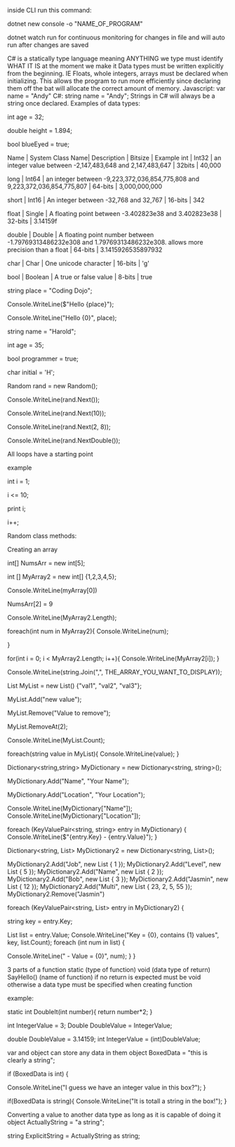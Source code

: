 <!-- create a new C# program on CLI -->

inside CLI run this command:

dotnet new console -o "NAME_OF_PROGRAM"

dotnet watch run for continuous monitoring for changes in file and will auto run after changes are saved

C# is a statically type language meaning ANYTHING we type must identify WHAT IT IS at the moment we make it
Data types must be written explicitly from the beginning. IE Floats, whole integers, arrays must be declared when initializing. This allows the program to run more efficiently since declaring them off the bat will allocate the correct amount of memory.
Javascript: var name = "Andy"
C#: string name = "Andy";
Strings in C# will always be a string once declared.
Examples of data types:

<!-- integers or whole numbers -->

int age = 32;

<!-- doubles are decimals or floats -->

double height = 1.894;

<!-- booleans  -->

bool blueEyed = true;

<!-- NOTICE ALL LINES END WITH SEMICOLON!! this is absolutely required with C# -->

<!-- Primitive Types of variables: -->

Name | System Class Name| Description | Bitsize | Example
int | Int32 | an integer value between -2,147,483,648 and 2,147,483,647 | 32bits | 40,000

long | Int64 | an integer between -9,223,372,036,854,775,808 and 9,223,372,036,854,775,807 | 64-bits | 3,000,000,000

short | Int16 | An integer between -32,768 and 32,767 | 16-bits | 342

float | Single | A floating point between -3.402823e38 and 3.402823e38 | 32-bits | 3.14159f

double | Double | A floating point number between -1.79769313486232e308 and 1.79769313486232e308. allows more precision than a float | 64-bits | 3.1415926535897932

char | Char | One unicode character | 16-bits | 'g'

bool | Boolean | A true or false value | 8-bits | true

<!-- STRING INTERPOLATION -->

<!-- Variable to interpolate -->

string place = "Coding Dojo";

<!-- Interpolated string, note the $ -->

Console.WriteLine($"Hello {place}");

<!-- Another option uses place holders  -->
<!-- Note this does not have a $ at the start -->

Console.WriteLine("Hello {0}", place);

<!-- Challenges -->

string name = "Harold";

<!-- strings are in double quotes -->

int age = 35;

bool programmer = true;

char initial = 'H';

<!-- char must be in single quotes -->

<!-- // Random class -->

<!-- // creating a new Random class instance -->
<!-- // classes create their own data type -->

Random rand = new Random();

<!-- // built in method Next() : takes in a variety of parameters -->
<!-- // no parameter will print a random integer and a C# constant -->

Console.WriteLine(rand.Next());

<!-- // one paramter will give a number from 0-9 (10 is exclusive) -->

Console.WriteLine(rand.Next(10));

<!-- // prints a random number between 2 (min parameter) and 7 (8 is the max parameter and is exclusive) -->

Console.WriteLine(rand.Next(2, 8));

<!-- // prints a random number decimal value between 0.0 and 1.0 -->

Console.WriteLine(rand.NextDouble());

<!-- // create a loop that runs 15 times and gest a random number between 1 - 10 (inclusive) each time but should only print values equal to 1 or 7. -->

<!-- LOOPS -->

All loops have a starting point

example

<!-- starting point -->

int i = 1;

<!-- Break condition -->

i <= 10;

<!-- do something -->

print i;

<!-- increment value  -->

i++;

<!-- Random is a built in data type -->

Random class methods:

<!-- Arrays -->

Creating an array

<!-- Declares an array with int data types -->
<!-- new int[5] declares the size of the array. cannot modify an array size after its been initialized. Array sizes are IMMUTABLE. we use arrays when we know EXACTLY the size of the array -->

int[] NumsArr = new int[5];

<!-- once initialized by declaring the size, all values are 0 technically. we can fill these in later on with values -->

<!-- declaring a new array with filled in values like this -->

int [] MyArray2 = new int[] {1,2,3,4,5};

<!-- array values are still called by its index -->

Console.WriteLine(myArray[0])

<!-- reassigning values to an array  -->
<!-- NumsArr at index of 2 is now 9 -->

NumsArr[2] = 9

<!-- Checking array length is the same as JS but with capitalized Length keyword -->

Console.WriteLine(MyArray2.Length);

<!-- built in for loop to iterate through an array -->

foreach(int num in MyArray2){
Console.WriteLine(num);

<!-- will print all values in MyArray2 -->

}

<!-- similarily we can use a for loop to iterate through an array -->

for(int i = 0; i < MyArray2.Length; i++){
Console.WriteLine(MyArray2[i]);
}

<!-- To print out all elements in the array without iterating through the array and printing each element on an individual line use this -->

Console.WriteLine(string.Join(",", THE_ARRAY_YOU_WANT_TO_DISPLAY));

<!-- LISTS vs ARRAYS -->
<!-- lists are a collection type.  -->
<!-- declaring a list of strings -->
<!-- declaring a size its not needed but we can also add values during initilization like arrays -->

List<string> MyList = new List<string>() {"val1", "val2", "val3"};

<!-- adding to a List -->

MyList.Add("new value");

<!-- removing from remove -->
<!-- this will remove a value that equals what is passed in -->

MyList.Remove("Value to remove");

<!-- This will remove a value at index 2 -->

MyList.RemoveAt(2);

<!-- getting the size of a list using Count-->

Console.WriteLine(MyList.Count);

<!-- List Iterations are the same as array -->

foreach(string value in MyList){
Console.WriteLine(value);
}

<!-- adding will always put the new value at the end of the list -->

<!-- Dictionaries -->

<!-- declaring a dictionary -->
<!-- must specify data type for keys and values -->
<!-- first string is key, second string is value -->

Dictionary<string,string> MyDictionary = new Dictionary<string, string>();

<!-- adding an entry to dictionary -->

MyDictionary.Add("Name", "Your Name");

MyDictionary.Add("Location", "Your Location");

<!-- // printing a value from a dictionary -->

Console.WriteLine(MyDictionary["Name"]);
Console.WriteLine(MyDictionary["Location"]);

<!-- // Iterating through a dictionary -->
<!-- // cannot use a for loop since dictionaries do not have indicies -->

foreach (KeyValuePair<string, string> entry in MyDictionary)
{
Console.WriteLine($"{entry.Key} - {entry.Value}");
}

<!-- creating a dictionary with a string key and List<int> as value -->

Dictionary<string, List<int>> MyDictionary2 = new Dictionary<string, List<int>>();

MyDictionary2.Add("Job", new List<int> { 1 });
MyDictionary2.Add("Level", new List<int> { 5 });
MyDictionary2.Add("Name", new List<int> { 2 });
MyDictionary2.Add("Bob", new List<int> { 3 });
MyDictionary2.Add("Jasmin", new List<int> { 12 });
MyDictionary2.Add("Multi", new List<int> { 23, 2, 5, 55 });
MyDictionary2.Remove("Jasmin")

<!-- iterating through the dictionary -->

foreach (KeyValuePair<string, List<int>> entry in MyDictionary2)
{

<!-- declaring the string key as entry.Key to be used in string interpolation below -->

string key = entry.Key;

<!-- when declaring the values you must declare the data type that was used when the dictionary was initialized List<int> list = entry.Value is then initialized to be used later for string interpolation -->

List<int> list = entry.Value;
Console.WriteLine("Key = {0}, contains {1} values", key, list.Count);
foreach (int num in list)
{

<!-- A second foreach loop is required to loop through the list values within the value of the key -->

Console.WriteLine(" - Value = {0}", num);
}
}

<!-- functions -->

3 parts of a function
static (type of function) void (data type of return) SayHello() (name of function)
if no return is expected must be void otherwise a data type must be specified when creating function

example:

static int DoubleIt(int number){
return number\*2;
}

<!-- Implicit Casting -->

int IntegerValue = 3;
Double DoubleValue = IntegerValue;

<!-- no data loss because 3 will become 3.0 -->

<!-- Explicit Casting -->

double DoubleValue = 3.14159;
int IntegerValue = (int)DoubleValue;

<!-- placing int in front of the double will cause data loss since it will round to nearest whole number -->

<!-- Unboxing -->

var and object can store any data in them
object BoxedData = "this is clearly a string";

if (BoxedData is int) {

<!-- using is keyword to figure out what type of value is stored in the box -->

Console.WriteLine("I guess we have an integer value in this box?");
}

<!-- boxing data will become relevant in classes -->

if(BoxedData is string){
Console.WriteLine("It is totall a string in the box!");
}

<!-- Safe Explicit Casting -->

Converting a value to another data type as long as it is capable of doing it
object ActuallyString = "a string";

<!-- safe casting can only be of types that can be nullable. strings can hold a null value but integers cannot hold null -->

string ExplicitString = ActuallyString as string;
